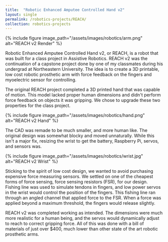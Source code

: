 ```yaml
---
title:  "Robotic Enhanced Amputee Controlled Hand v2"
layout: single
permalink: /robotics-projects/REACH/
collection: robotics-projects
---
```


{% include figure image_path="/assets/images/robotics/arm.png" alt="REACH v2 Render" %}

Robotic Enhanced Amputee Controlled Hand v2, or REACH, is a robot that was built for a class project in Assistive Robotics. REACH v2 was the continuation of a capstone project done by one of my classmates during his undergrad at Northeastern University. The idea is to create a 3D printable, low cost robotic prosthetic arm with force feedback on the fingers and myoelectric sensor for controlling.

The original REACH project completed a 3D printed hand that was capable of motion. This model lacked proper human dimensions and didn't perform force feedback on objects it was gripping. We chose to upgrade these two properties for the class project.

{% include figure image_path="/assets/images/robotics/hand.png" alt="REACH v2 Hand" %}

The CAD was remade to be much smaller, and more human like. The original design was somewhat blocky and moved unnaturally. While this isn't a major fix, resizing the wrist to get the battery, Raspberry Pi, servos, and sensors was.

{% include figure image_path="/assets/images/robotics/wrist.jpg" alt="REACH v2 Wrist" %}

Sticking to the spirit of low cost design, we wanted to avoid purchasing expensive force measuring sensors. We settled on one of the cheapest forms of force sensing, force sensing resistors (FSR), for our design. Fishing line was used to simulate tendons in fingers, and low power servos in the wrist would control the position of the fingers. This fishing line ran through an angled channel that applied force to the FSR. When a force was applied beyond a maximum threshold, the fingers would release slightly.

REACH v2 was completed working as intended. The dimensions were much more realistic for a human being, and the servos would dynamically adjust to reach to correct gripping force. All of this was done with a bill of materials of just over $400, much lower than other state of the art robotic prosthetic arms.
